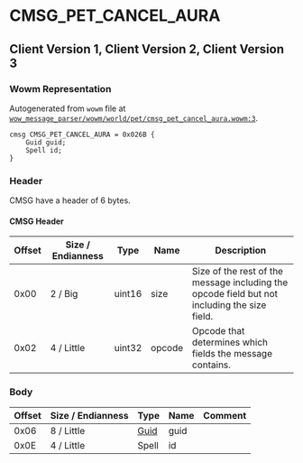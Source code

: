 # CMSG_PET_CANCEL_AURA

## Client Version 1, Client Version 2, Client Version 3

### Wowm Representation

Autogenerated from `wowm` file at [`wow_message_parser/wowm/world/pet/cmsg_pet_cancel_aura.wowm:3`](https://github.com/gtker/wow_messages/tree/main/wow_message_parser/wowm/world/pet/cmsg_pet_cancel_aura.wowm#L3).
```rust,ignore
cmsg CMSG_PET_CANCEL_AURA = 0x026B {
    Guid guid;
    Spell id;
}
```
### Header

CMSG have a header of 6 bytes.

#### CMSG Header

| Offset | Size / Endianness | Type   | Name   | Description |
| ------ | ----------------- | ------ | ------ | ----------- |
| 0x00   | 2 / Big           | uint16 | size   | Size of the rest of the message including the opcode field but not including the size field.|
| 0x02   | 4 / Little        | uint32 | opcode | Opcode that determines which fields the message contains.|

### Body

| Offset | Size / Endianness | Type | Name | Comment |
| ------ | ----------------- | ---- | ---- | ------- |
| 0x06 | 8 / Little | [Guid](../types/packed-guid.md) | guid |  |
| 0x0E | 4 / Little | Spell | id |  |

